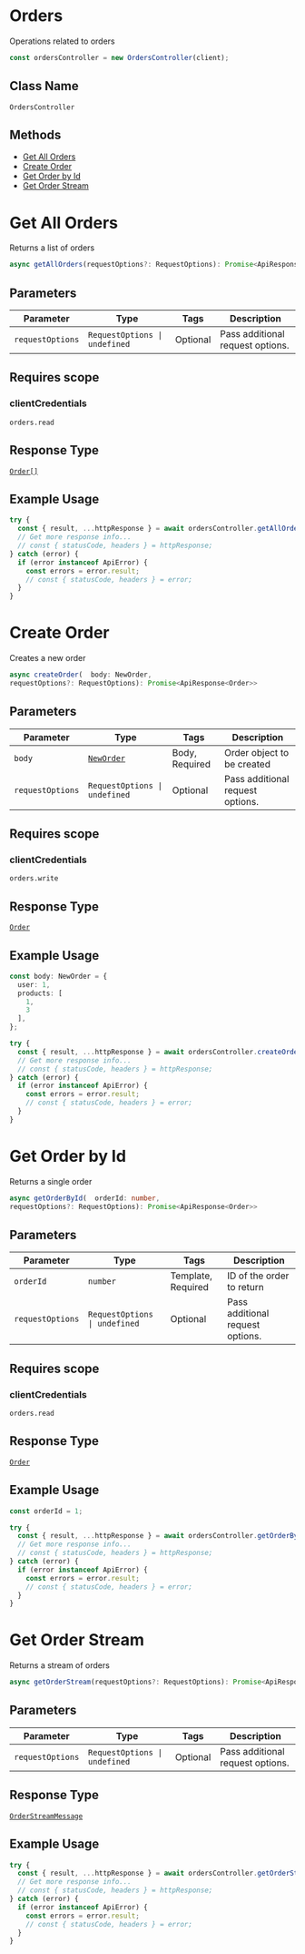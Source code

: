 # Orders

Operations related to orders

```ts
const ordersController = new OrdersController(client);
```

## Class Name

`OrdersController`

## Methods

* [Get All Orders](../../doc/controllers/orders.md#get-all-orders)
* [Create Order](../../doc/controllers/orders.md#create-order)
* [Get Order by Id](../../doc/controllers/orders.md#get-order-by-id)
* [Get Order Stream](../../doc/controllers/orders.md#get-order-stream)


# Get All Orders

Returns a list of orders

```ts
async getAllOrders(requestOptions?: RequestOptions): Promise<ApiResponse<Order[]>>
```

## Parameters

| Parameter | Type | Tags | Description |
|  --- | --- | --- | --- |
| `requestOptions` | `RequestOptions \| undefined` | Optional | Pass additional request options. |

## Requires scope

### clientCredentials

`orders.read`

## Response Type

[`Order[]`](../../doc/models/order.md)

## Example Usage

```ts
try {
  const { result, ...httpResponse } = await ordersController.getAllOrders();
  // Get more response info...
  // const { statusCode, headers } = httpResponse;
} catch (error) {
  if (error instanceof ApiError) {
    const errors = error.result;
    // const { statusCode, headers } = error;
  }
}
```


# Create Order

Creates a new order

```ts
async createOrder(  body: NewOrder,
requestOptions?: RequestOptions): Promise<ApiResponse<Order>>
```

## Parameters

| Parameter | Type | Tags | Description |
|  --- | --- | --- | --- |
| `body` | [`NewOrder`](../../doc/models/new-order.md) | Body, Required | Order object to be created |
| `requestOptions` | `RequestOptions \| undefined` | Optional | Pass additional request options. |

## Requires scope

### clientCredentials

`orders.write`

## Response Type

[`Order`](../../doc/models/order.md)

## Example Usage

```ts
const body: NewOrder = {
  user: 1,
  products: [
    1,
    3
  ],
};

try {
  const { result, ...httpResponse } = await ordersController.createOrder(body);
  // Get more response info...
  // const { statusCode, headers } = httpResponse;
} catch (error) {
  if (error instanceof ApiError) {
    const errors = error.result;
    // const { statusCode, headers } = error;
  }
}
```


# Get Order by Id

Returns a single order

```ts
async getOrderById(  orderId: number,
requestOptions?: RequestOptions): Promise<ApiResponse<Order>>
```

## Parameters

| Parameter | Type | Tags | Description |
|  --- | --- | --- | --- |
| `orderId` | `number` | Template, Required | ID of the order to return |
| `requestOptions` | `RequestOptions \| undefined` | Optional | Pass additional request options. |

## Requires scope

### clientCredentials

`orders.read`

## Response Type

[`Order`](../../doc/models/order.md)

## Example Usage

```ts
const orderId = 1;

try {
  const { result, ...httpResponse } = await ordersController.getOrderById(orderId);
  // Get more response info...
  // const { statusCode, headers } = httpResponse;
} catch (error) {
  if (error instanceof ApiError) {
    const errors = error.result;
    // const { statusCode, headers } = error;
  }
}
```


# Get Order Stream

Returns a stream of orders

```ts
async getOrderStream(requestOptions?: RequestOptions): Promise<ApiResponse<OrderStreamMessage>>
```

## Parameters

| Parameter | Type | Tags | Description |
|  --- | --- | --- | --- |
| `requestOptions` | `RequestOptions \| undefined` | Optional | Pass additional request options. |

## Response Type

[`OrderStreamMessage`](../../doc/models/order-stream-message.md)

## Example Usage

```ts
try {
  const { result, ...httpResponse } = await ordersController.getOrderStream();
  // Get more response info...
  // const { statusCode, headers } = httpResponse;
} catch (error) {
  if (error instanceof ApiError) {
    const errors = error.result;
    // const { statusCode, headers } = error;
  }
}
```

